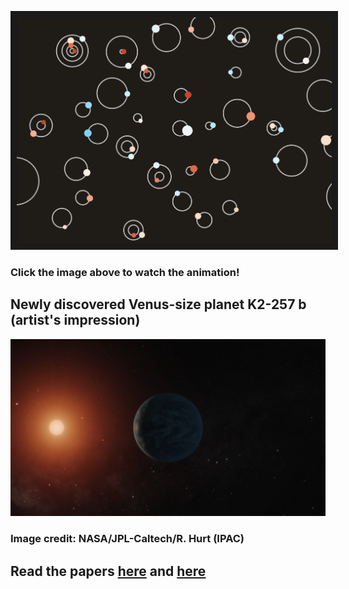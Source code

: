 <a href="https://www.youtube.com/watch?v=mm0L70l1dRE
" target="_blank"><img src="images/main-graphic.png"
alt="IMAGE ALT TEXT HERE" width="1920" border="10" /></a>
### Click the image above to watch the animation!

## Newly discovered Venus-size planet K2-257 b (artist's impression)
![](images/planet-graphic.png)
### Image credit: NASA/JPL-Caltech/R. Hurt (IPAC)

## Read the papers [here](https://doi.org/10.3847/1538-3881/aaccde) and [here](https://arxiv.org/abs/1810.04074)
